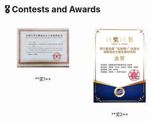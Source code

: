 # 🎖 Contests and Awards
<div style="display: flex; justify-content: space-around;">  
  <figure style="display: flex; flex-direction: column; align-items: center;">  
    <img src='./images/6.1.jpg' alt="系统建模与优化示例图" style="width: 20em; height: auto; margin-bottom: 2em;">  
    <figcaption style="font-size: 1em;">**奖1**</figcaption>  
  </figure>  
  <figure style="display: flex; flex-direction: column; align-items: center;">  
    <img src='./images/6.2.jpg' alt="机器学习示例图" style="width: 20em; height: auto; margin-bottom: 2em;">  
    <figcaption style="font-size: 1em;">**奖2**</figcaption>  
  </figure>
</div>